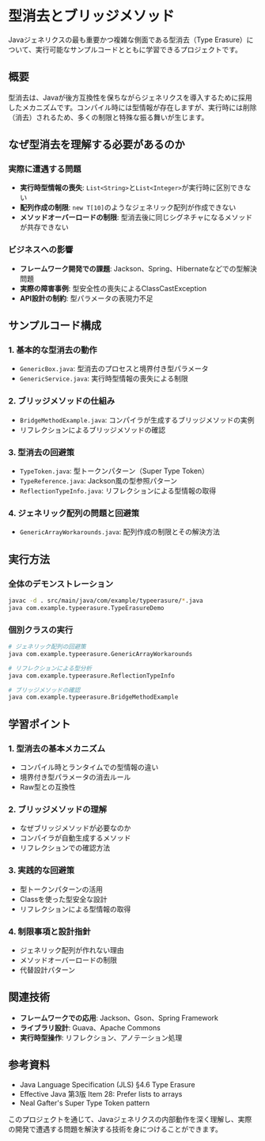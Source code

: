 # 型消去とブリッジメソッド

Javaジェネリクスの最も重要かつ複雑な側面である型消去（Type Erasure）について、実行可能なサンプルコードとともに学習できるプロジェクトです。

## 概要

型消去は、Javaが後方互換性を保ちながらジェネリクスを導入するために採用したメカニズムです。コンパイル時には型情報が存在しますが、実行時には削除（消去）されるため、多くの制限と特殊な振る舞いが生じます。

## なぜ型消去を理解する必要があるのか

### 実際に遭遇する問題

- **実行時型情報の喪失**: `List<String>`と`List<Integer>`が実行時に区別できない
- **配列作成の制限**: `new T[10]`のようなジェネリック配列が作成できない
- **メソッドオーバーロードの制限**: 型消去後に同じシグネチャになるメソッドが共存できない

### ビジネスへの影響

- **フレームワーク開発での課題**: Jackson、Spring、Hibernateなどでの型解決問題
- **実際の障害事例**: 型安全性の喪失によるClassCastException
- **API設計の制約**: 型パラメータの表現力不足

## サンプルコード構成

### 1. 基本的な型消去の動作
- `GenericBox.java`: 型消去のプロセスと境界付き型パラメータ
- `GenericService.java`: 実行時型情報の喪失による制限

### 2. ブリッジメソッドの仕組み
- `BridgeMethodExample.java`: コンパイラが生成するブリッジメソッドの実例
- リフレクションによるブリッジメソッドの確認

### 3. 型消去の回避策
- `TypeToken.java`: 型トークンパターン（Super Type Token）
- `TypeReference.java`: Jackson風の型参照パターン
- `ReflectionTypeInfo.java`: リフレクションによる型情報の取得

### 4. ジェネリック配列の問題と回避策
- `GenericArrayWorkarounds.java`: 配列作成の制限とその解決方法

## 実行方法

### 全体のデモンストレーション
```bash
javac -d . src/main/java/com/example/typeerasure/*.java
java com.example.typeerasure.TypeErasureDemo
```

### 個別クラスの実行
```bash
# ジェネリック配列の回避策
java com.example.typeerasure.GenericArrayWorkarounds

# リフレクションによる型分析
java com.example.typeerasure.ReflectionTypeInfo

# ブリッジメソッドの確認
java com.example.typeerasure.BridgeMethodExample
```

## 学習ポイント

### 1. 型消去の基本メカニズム
- コンパイル時とランタイムでの型情報の違い
- 境界付き型パラメータの消去ルール
- Raw型との互換性

### 2. ブリッジメソッドの理解
- なぜブリッジメソッドが必要なのか
- コンパイラが自動生成するメソッド
- リフレクションでの確認方法

### 3. 実践的な回避策
- 型トークンパターンの活用
- Class<T>を使った型安全な設計
- リフレクションによる型情報の取得

### 4. 制限事項と設計指針
- ジェネリック配列が作れない理由
- メソッドオーバーロードの制限
- 代替設計パターン

## 関連技術

- **フレームワークでの応用**: Jackson、Gson、Spring Framework
- **ライブラリ設計**: Guava、Apache Commons
- **実行時型操作**: リフレクション、アノテーション処理

## 参考資料

- Java Language Specification (JLS) §4.6 Type Erasure
- Effective Java 第3版 Item 28: Prefer lists to arrays
- Neal Gafter's Super Type Token pattern

このプロジェクトを通じて、Javaジェネリクスの内部動作を深く理解し、実際の開発で遭遇する問題を解決する技術を身につけることができます。